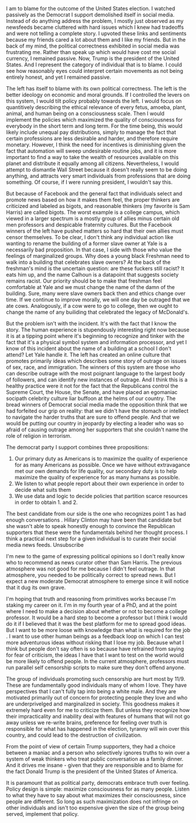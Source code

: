 
I am to blame for the outcome of the United States election. I watched passively as the Democrat I support demolished itself in social media.  Instead of do anything address the problem, I mostly just observed as my newsfeeds became cluttered with hard issues which I knew had tradeoffs and were not telling a complete story. I upvoted these links and sentiments because my friends cared a lot about them and I like my friends. But in the back of my mind, the political correctness exhibited in social media was frustrating me. Rather than speak up which would have cost me social currency, I remained passive. Now, Trump is the president of the United States. And I represent the category of individual that is to blame. I could see how reasonably eyes could interpret certain movements as not being entirely honest, and yet I remained passive.

 The left has itself to blame with its own political correctness. The left is the better ideology on economic and moral grounds. If I controlled the levers on this system, I would tilt policy probably towards the left. I would focus on quantitively describing the ethical relevance of every fetus, amoeba, plant, animal, and human being on a consciousness scale. Then I would implement the policies which maximized the quality of consciousness for everybody in the short term and long term. For the time being, this would likely include unequal pay distributions, simply to manage the fact that certain professions are less desirable and harder, and therefore require monetary. However, I think the need for incentives is diminishing given the fact that automation will sweep undesirable routine jobs, and it is more important to find a way to take the wealth of resources available on this planet and distribute it equally among all citizens. Nevertheless, I would attempt to dismantle Wall Street because it doesn't really seem to be doing anything, and attracts very smart individuals from professions that are doing something. Of course, if I were running president, I wouldn't say this. 

 But because of Facebook and the general fact that individuals select and promote news based on how it makes them feel, the proper thinkers are criticized and labeled as bigots, and reasonable thinkers (my favorite is Sam Harris) are called bigots. The worst example is a college campus, which viewed in a larger spectrum is a mostly group of allies minus certain old men professors and despicable fraternity cultures. But the Facebook winners of the left have pushed matters so hard that their own allies must censor themselves. To be clear, I don't think any individual action like wanting to rename the building of a former slave owner at Yale is a necessarily bad proposition. In that case, I side with those who value the feelings of marginalized groups. Why does a young black Freshman need to walk into a  building that celebrates slave owners? At the back of the freshman's mind is the uncertain question: are these fuckers still racist? It eats him up, and the name Calhoun is a datapoint that suggests society remains racist. Our priority should be to make that freshman feel comfortable at Yale and we must change the name of the damn of the building. Sure, many were slave owners back then and ethics change over time. If we continue to improve morally, we will one day be outraged that we ate cows. Analogously, if a cow were to go to college, then we ought to change the name of any builiding that celebrated the legacy of McDonald's.

But the problem isn't with the incident. It's with the fact that I know the story. The human experience is stupendously interesting right now because it is at a tipping point where it's beginning to recognize and tinker with the fact that it's a physical symbol system and information processor, and yet I know of this incident about the name of a building at a school I don't attend? Let Yale handle it. The left has created an online culture that promotes primarily ideas which describes some story of outrage on issues of sex, race, and immigration. The winners of this system are those who can describe outrage with the most poignant language to the largest body of followers, and can identify new instances of outrage. And I think this is a healthy practice were it not for the fact that the Republicans control the Supreme Court, the House, the Senate, and have placed an egomaniac socipath celebrity culture liar buffoon at the helms of our country. The bread winners of Democrat social media made the opposition think that we had forfeited our grip on reality: that we didn't have the stomach or intellect to navigate the harder truths that are sure to offend people. And that we would be putting our country in jeopardy by electing a leader who was so afraid of causing outrage among her supporters that she couldn't name the role of religion in terrorism. 

The democrat party I support combines three propositions:

1. Our primary duty as Americans is to maximize the quality of experience for as many Americans as possible. Once we have without extravagance met our own demands for life quality, our secondary duty is to help maximize the quality of experience for as many humans as possible. 
2. We listen to what people report about their own experience in order to decide what suits them
3. We use data and logic to decide policies that partition scarce resources in order to obtain 1. and 2. 

The best candidate from our side is the one who recognizes point 1 as had enough conversations . Hillary Clinton may have been that candidate but she wasn't able to speak honestly enough to convince the Republican supporters that these were the fundamentals behind her thought process. I think a practical next step for a given individual is to curate their social media news feeds. Unsubscribe 

 I'm new to the game of expressing political opinions so I don't really know who to recommend as news curator other than Sam Harris. The previous atmosphere was not good for me because I didn't feel outrage. In that atmosphere, you needed to be politically correct to spread news. But I expect a new moderate Democrat atmosphere to emerge since it will notice that it dug its own grave. 

 I'm hoping that truth and reasoning from primitives works because I'm staking my career on it. I'm in my fourth year of a PhD, and at the point where I need to make a decision about whether or not to become a college professor. It would be a hard step to become a professor but I think I would do it if I believed that it was the best platform for me to spread good ideas. But I want to be more loose with knowledge than what is required for the job . I want to use other human beings as a feedback loop on which I can test more adventurous ideas without risking that I lose my job. Because what I think but people don't say often is so because have refrained from saying for fear of criticism, the ideas I have that I want to test on the world would be more likely to offend people. In the current atmosphere, professors must run parallel self censorship scripts to make sure they don't offend anyone. 

 The group of individuals promoting such censorship are hurt most by 11/9. These are fundamentally good individuals many of whom I love. They have perspectives that I can't fully tap into being a white male. And they are motivated primarily out of concern for protecting people they love and who are underprivelged and marginalized in society. This goodness makes it extremely hard even for me to criticize them. But unless they recognize how their impracticality and inability deal with features of humans that will not go away unless we re-write brains, preference for feeling over truth is responsible for what has happened in the election, tyranny will win over this country, and could lead to the destruction of civilization.

 From the point of view of certain Trump supporters, they had a choice between a maniac and a person who selectively ignores truths to win over a system of weak thinkers who treat public conversation as a family dinner. And it drives me insane - given that they are responsible and to blame for the fact Donald Trump is the president of the United States of America. 

 It is paramount that as political party, democrats embrace truth over feeling. Policy design is simple: maximize consciousness for as many people. Listen to what they have to say about what maximizes their consciousness, since people are different. So long as such maximization does not infringe on other individuals and isn't too expensive given the size of the group being served, implement that policy. 
